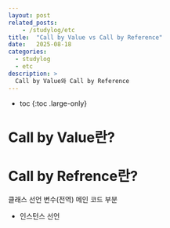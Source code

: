 ```yaml
---
layout: post
related_posts:
    - /studylog/etc
title:  "Call by Value vs Call by Reference"
date:   2025-08-18
categories:
  - studylog
  - etc
description: >
  Call by Value와 Call by Reference
---
```

* toc
{:toc .large-only}

# Call by Value란?

# Call by Refrence란?

클래스 선언
변수(전역)
메인 코드 부분
- 인스턴스 선언
